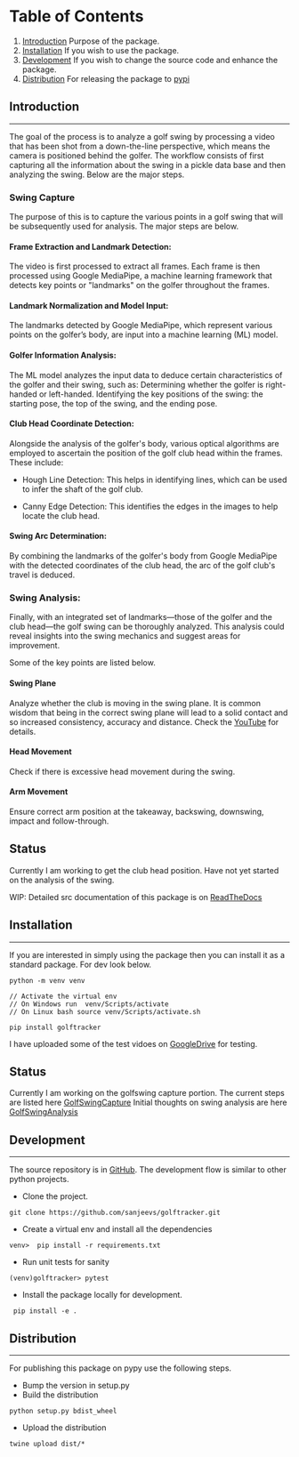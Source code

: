 # Table of Contents
1. [Introduction](#INTRODUCTION) Purpose of the package.
2. [Installation](#Installation) If you wish to use the package.
3. [Development](#Development) If you wish to change the source code and enhance the package.
4. [Distribution](#Distribution) For releasing the package to [pypi](https://pypi.org/project/golftracker/) 

## Introduction
-------------------
The goal of the process is to analyze a golf swing by processing a video that has been shot from a down-the-line perspective, which means the camera is positioned behind the golfer. The workflow consists of first capturing all the information about the swing in a pickle data base and then analyzing the swing. Below are the major steps.

### Swing Capture

The purpose of this is to capture the various points in a golf swing that will be subsequently used for analysis. The major steps are below. 

#### Frame Extraction and Landmark Detection:

The video is first processed to extract all frames.
Each frame is then processed using Google MediaPipe, a machine learning framework that detects key points or "landmarks" on the golfer throughout the frames.

#### Landmark Normalization and Model Input:

The landmarks detected by Google MediaPipe, which represent various points on the golfer’s body, are input into a machine learning (ML) model.

#### Golfer Information Analysis:

The ML model analyzes the input data to deduce certain characteristics of the golfer and their swing, such as:
Determining whether the golfer is right-handed or left-handed.
Identifying the key positions of the swing: the starting pose, the top of the swing, and the ending pose.

#### Club Head Coordinate Detection:

Alongside the analysis of the golfer's body, various optical algorithms are employed to ascertain the position of the golf club head within the frames. These include:
* Hough Line Detection: This helps in identifying lines, which can be used to infer the shaft of the golf club.

* Canny Edge Detection: This identifies the edges in the images to help locate the club head.


#### Swing Arc Determination:

By combining the landmarks of the golfer's body from Google MediaPipe with the detected coordinates of the club head, the arc of the golf club's travel is deduced.

### Swing Analysis:

Finally, with an integrated set of landmarks—those of the golfer and the club head—the golf swing can be thoroughly analyzed. This analysis could reveal insights into the swing mechanics and suggest areas for improvement.

Some of the key points are listed below.

#### Swing Plane

Analyze whether the club is moving in the swing plane. It is common wisdom that being in the correct swing plane will lead to a solid contact and so increased consistency, accuracy and distance. Check the [YouTube](https://youtu.be/-fdkmLEdLiA) for details.

#### Head Movement

Check if there is excessive head movement during the swing.

#### Arm Movement

Ensure correct arm position at the takeaway, backswing, downswing, impact and follow-through.


## Status

Currently I am working to get the club head position. Have not yet started on the analysis of the swing.

WIP: Detailed src documentation of this package is on [ReadTheDocs](https://golftracker.readthedocs.io/en/latest/)

## Installation
----------------
If you are interested in simply using the package then you can install it as a standard package. For dev look below.


```
python -m venv venv

// Activate the virtual env
// On Windows run  venv/Scripts/activate
// On Linux bash source venv/Scripts/activate.sh

pip install golftracker
```

I have uploaded some of the test vidoes on [GoogleDrive](https://drive.google.com/drive/folders/1ElxhtWFyLM9psTiCbrei8Ubj0A-c5-gh?usp=sharing) for testing.


## Status
Currently I am working on the golfswing capture portion.
The current steps are listed here [GolfSwingCapture](docs/source/golfswing_capture.md)
Initial thoughts on swing analysis are here [GolfSwingAnalysis](docs/source/golfswing_analysis.md)

## Development
---------------
The source repository is in [GitHub](https://github.com/sanjeevs/golftracker). The development flow is similar to other python
projects.
* Clone the project.
```
git clone https://github.com/sanjeevs/golftracker.git
```
* Create a virtual env and install all the dependencies
```
venv>  pip install -r requirements.txt
```
* Run unit tests for sanity
```
(venv)golftracker> pytest
```
* Install the package locally for development.
```
 pip install -e .
```

## Distribution
------------------------
For publishing this package on pypy use the following steps.
* Bump the version in setup.py
* Build the distribution
```commandline
python setup.py bdist_wheel
```
* Upload the distribution
```commandline
twine upload dist/*
```